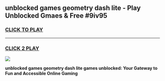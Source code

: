 
## unblocked games geometry dash lite - Play Unblocked Gmaes & Free #9iv95
<h3>
<a href="https://news.freeplayer.one?title=unblocked_games_geometry_dash_lite&ref=03M">CLICK TO PLAY</a></h3>
<hr>

<h3>
<a href="https://news.freeplayer.one?title=unblocked_games_geometry_dash_lite&ref=03M">CLICK 2 PLAY</a>
  
</h3>

<a href="https://news.freeplayer.one?title=unblocked_games_geometry_dash_lite&ref=03M"><img src="https://clearcache.store/games.png"></a>


**unblocked games geometry dash lite games unblocked: Your Gateway to Fun and Accessible Online Gaming**
